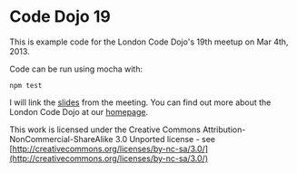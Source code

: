 Code Dojo 19
============
This is example code for the London Code Dojo's 19th meetup on Mar 4th, 2013. 

Code can be run using mocha with:

	npm test
	
I will link the [slides](https://speakerdeck.com/sleepyfox/code-dojo-19-early-mar-2013) from the meeting. You can find out more about the London Code Dojo at our [homepage](http://www.meetup.com/London-Code-Dojo/).

This work is licensed under the Creative Commons Attribution-NonCommercial-ShareAlike 3.0 Unported license - see [http://creativecommons.org/licenses/by-nc-sa/3.0/](http://creativecommons.org/licenses/by-nc-sa/3.0/)
